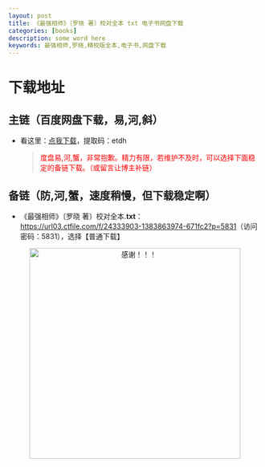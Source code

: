 ```yaml
---
layout: post
title: 《最强相师》〔罗晓 著〕校对全本 txt 电子书网盘下载
categories: [books]
description: some word here
keywords: 最强相师,罗晓,精校版全本,电子书,网盘下载
---
```


# 下载地址

## 主链（百度网盘下载，易,河,斜）

- 看这里：[点我下载](https://pan.baidu.com/s/1iMXUbSbtZQZjDcqDmnWUyw?pwd=etdh)，提取码：etdh

  > <p style="color:red" >度盘易,河,蟹，非常抱歉。精力有限，若维护不及时，可以选择下面稳定的备链下载。（或留言让博主补链）</p>

## 备链（防,河,蟹，速度稍慢，但下载稳定啊）

- 《最强相师》〔罗晓 著〕校对全本.**txt**：<https://url03.ctfile.com/f/24333903-1383863974-671fc2?p=5831>（访问密码：5831），选择【普通下载】

<div align="center"><img src="https://pic.imgdb.cn/item/6707df6bd29ded1a8ce37031.gif" alt="感谢！！！" width="420px" height="auto"/></div>
